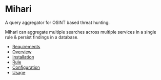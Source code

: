 # Mihari

A query aggregator for OSINT based threat hunting.

Mihari can aggregate multiple searches across multiple services in a single rule & persist findings in a database.

- [Requirements](./requirements.md)
- [Overview](./overview.md)
- [Installation](./installation.md)
- [Rule](./rule.md)
- [Configuration](./configuration.md)
- [Usage](./usage.md)

